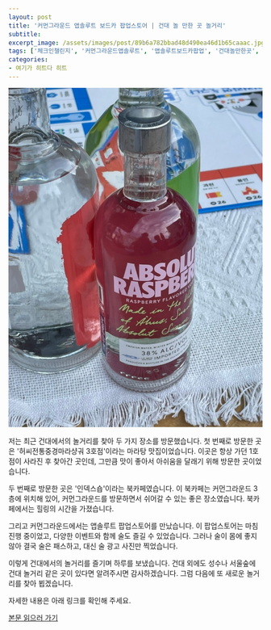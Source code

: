 ```yaml
---
layout: post
title: '커먼그라운드 앱솔루트 보드카 팝업스토어 | 건대 놀 만한 곳 놀거리'
subtitle: 
excerpt_image: /assets/images/post/89b6a782bbad48d490ea46d1b65caaac.jpg
tags: ['체크인챌린지', '커먼그라운드앱솔루트', '앱솔루트보드카팝업', '건대놀만한곳', '건대놀거리', '서이추', '서이추환영']
categories: 
- 여기가 히트다 히트
---
```


![메인 이미지](/assets/images/post/89b6a782bbad48d490ea46d1b65caaac.jpg)

저는 최근 건대에서의 놀거리를 찾아 두 가지 장소를 방문했습니다. 첫 번째로 방문한 곳은 '허씨전통중경마라샹궈 3호점'이라는 마라탕 맛집이었습니다. 이곳은 항상 가던 1호점이 사라진 후 찾아간 곳인데, 그만큼 맛이 좋아서 아쉬움을 달래기 위해 방문한 곳이었습니다.

두 번째로 방문한 곳은 '인덱스숍'이라는 북카페였습니다. 이 북카페는 커먼그라운드 3층에 위치해 있어, 커먼그라운드를 방문하면서 쉬어갈 수 있는 좋은 장소였습니다. 북카페에서는 힐링의 시간을 가졌습니다.

그리고 커먼그라운드에서는 앱솔루트 팝업스토어를 만났습니다. 이 팝업스토어는 마침 진행 중이었고, 다양한 이벤트와 함께 술도 즐길 수 있었습니다. 그러나 술이 몸에 좋지 않아 결국 술은 패스하고, 대신 술 광고 사진만 찍었습니다.

이렇게 건대에서의 놀거리를 즐기며 하루를 보냈습니다. 건대 외에도 성수나 서울숲에 건대 놀거리 같은 곳이 있다면 알려주시면 감사하겠습니다. 그럼 다음에 또 새로운 놀거리를 찾아 뵙겠습니다.

자세한 내용은 아래 링크를 확인해 주세요.

[본문 읽으러 가기](https://m.blog.naver.com/ham_eaten_jellybear/223223808194)
